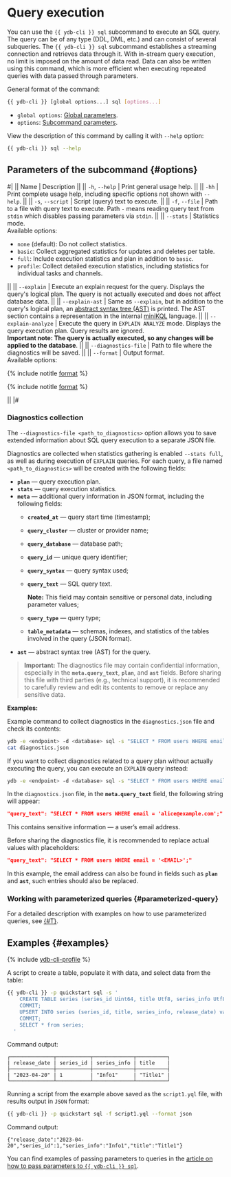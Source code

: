# Query execution

You can use the `{{ ydb-cli }} sql` subcommand to execute an SQL query. The query can be of any type (DDL, DML, etc.) and can consist of several subqueries. The `{{ ydb-cli }} sql` subcommand establishes a streaming connection and retrieves data through it. With in-stream query execution, no limit is imposed on the amount of data read. Data can also be written using this command, which is more efficient when executing repeated queries with data passed through parameters.

General format of the command:

```bash
{{ ydb-cli }} [global options...] sql [options...]
```

* `global options`: [Global parameters](commands/global-options.md).
* `options`: [Subcommand parameters](#options).

View the description of this command by calling it with `--help` option:

```bash
{{ ydb-cli }} sql --help
```

## Parameters of the subcommand {#options}

#|
|| Name | Description ||
|| `-h`, `--help` | Print general usage help. ||
|| `-hh` | Print complete usage help, including specific options not shown with `--help`. ||
|| `-s`, `--script` | Script (query) text to execute. ||
|| `-f`, `--file` | Path to a file with query text to execute. Path `-` means reading query text from `stdin` which disables passing parameters via `stdin`. ||
|| `--stats` | Statistics mode.<br/>Available options:<br/><ul><li>`none` (default): Do not collect statistics.</li><li>`basic`: Collect aggregated statistics for updates and deletes per table.</li><li>`full`: Include execution statistics and plan in addition to `basic`.</li><li>`profile`: Collect detailed execution statistics, including statistics for individual tasks and channels.</li></ul> ||
|| `--explain` | Execute an explain request for the query. Displays the query's logical plan. The query is not actually executed and does not affect database data. ||
|| `--explain-ast` | Same as `--explain`, but in addition to the query's logical plan, an [abstract syntax tree (AST)](https://en.wikipedia.org/wiki/Abstract_syntax_tree) is printed. The AST section contains a representation in the internal [miniKQL](../../concepts/glossary.md#minikql) language. ||
|| `--explain-analyze` | Execute the query in `EXPLAIN ANALYZE` mode. Displays the query execution plan. Query results are ignored.<br/>**Important note: The query is actually executed, so any changes will be applied to the database**. ||
|| `--diagnostics-file` | Path to file where the diagnostics will be saved. ||
|| `--format` | Output format.<br/>Available options:

{% include notitle [format](./_includes/result_format_common.md) %}

{% include notitle [format](./_includes/result_format_csv_tsv.md) %}

||
|#

### Diagnostics collection

The `--diagnostics-file <path_to_diagnostics>` option allows you to save extended information about SQL query execution to a separate JSON file.

Diagnostics are collected when statistics gathering is enabled `--stats full`, as well as during execution of `EXPLAIN` queries. For each query, a file named `<path_to_diagnostics>` will be created with the following fields:

- **`plan`** — query execution plan.
- **`stats`** — query execution statistics.
- **`meta`** — additional query information in JSON format, including the following fields:
    - **`created_at`** — query start time (timestamp);
    - **`query_cluster`** — cluster or provider name;
    - **`query_database`** — database path;
    - **`query_id`** — unique query identifier;
    - **`query_syntax`** — query syntax used;
    - **`query_text`** — SQL query text.

      **Note:** This field may contain sensitive or personal data, including parameter values;

    - **`query_type`** — query type;
    - **`table_metadata`** — schemas, indexes, and statistics of the tables involved in the query (JSON format).
- **`ast`** — abstract syntax tree (AST) for the query.

> **Important:**
> The diagnostics file may contain confidential information,  especially in the **`meta.query_text`**, **`plan`**, and **`ast`** fields. Before sharing this file with third parties (e.g., technical support), it is recommended to carefully review and edit its contents to remove or replace any sensitive data.

**Examples:**

Example command to collect diagnostics in the `diagnostics.json` file and check its contents:

```bash
ydb -e <endpoint> -d <database> sql -s "SELECT * FROM users WHERE email = 'alice@example.com';" --stats full --diagnostics-file diagnostics.json
cat diagnostics.json
```

If you want to collect diagnostics related to a query plan without actually executing the query, you can execute an `EXPLAIN` query instead:

```bash
ydb -e <endpoint> -d <database> sql -s "SELECT * FROM users WHERE email = 'alice@example.com';" --explain --diagnostics-file diagnostics.json
```

In the `diagnostics.json` file, in the **`meta.query_text`** field, the following string will appear:

```json
"query_text": "SELECT * FROM users WHERE email = 'alice@example.com';"
```

This contains sensitive information — a user’s email address.

Before sharing the diagnostics file, it is recommended to replace actual values with placeholders:

```json
"query_text": "SELECT * FROM users WHERE email = '<EMAIL>';"
```

In this example, the email address can also be found in fields such as **`plan`** and **`ast`**, such entries should also be replaced.

### Working with parameterized queries {#parameterized-query}

For a detailed description with examples on how to use parameterized queries, see [{#T}](parameterized-query-execution.md).

## Examples {#examples}

{% include [ydb-cli-profile](../../_includes/ydb-cli-profile.md) %}

A script to create a table, populate it with data, and select data from the table:

```bash
{{ ydb-cli }} -p quickstart sql -s '
    CREATE TABLE series (series_id Uint64, title Utf8, series_info Utf8, release_date Date, PRIMARY KEY (series_id));
    COMMIT;
    UPSERT INTO series (series_id, title, series_info, release_date) values (1, "Title1", "Info1", Cast("2023-04-20" as Date));
    COMMIT;
    SELECT * from series;
  '
```

Command output:

```text
┌──────────────┬───────────┬─────────────┬──────────┐
| release_date | series_id | series_info | title    |
├──────────────┼───────────┼─────────────┼──────────┤
| "2023-04-20" | 1         | "Info1"     | "Title1" |
└──────────────┴───────────┴─────────────┴──────────┘
```

Running a script from the example above saved as the `script1.yql` file, with results output in `JSON` format:

```bash
{{ ydb-cli }} -p quickstart sql -f script1.yql --format json
```

Command output:

```text
{"release_date":"2023-04-20","series_id":1,"series_info":"Info1","title":"Title1"}
```

You can find examples of passing parameters to queries in the [article on how to pass parameters to `{{ ydb-cli }} sql`](parameterized-query-execution.md).
